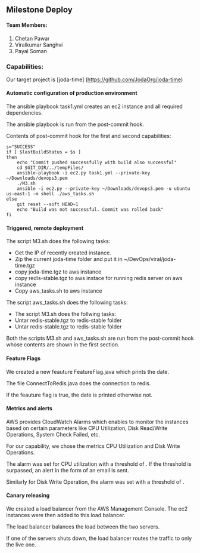 ## Milestone Deploy

#### Team Members:

1. Chetan Pawar
2. Viralkumar Sanghvi
3. Payal Soman

### Capabilities:

Our target project is [joda-time] (https://github.com/JodaOrg/joda-time)

#### Automatic configuration of production environment

The ansible playbook task1.yml creates an ec2 instance and all required dependencies.

The ansible playbook is run from the post-commit hook.

Contents of post-commit hook for the first and second capabilities:

```
s="SUCCESS"
if [ $lastBuildStatus = $s ]
then
	echo "Commit pushed successfully with build also successful"
	cd $GIT_DIR/../tempFiles/
	ansible-playbook -i ec2.py task1.yml --private-key ~/Downloads/devops3.pem
	./M3.sh
	ansible -i ec2.py --private-key ~/Downloads/devops3.pem -u ubuntu us-east-1 -m shell ./aws_tasks.sh
else
	git reset --soft HEAD~1
	echo "Build was not successful. Commit was rolled back"
fi

```
#### Triggered, remote deployment

The script M3.sh does the following tasks:

- Get the IP of recently created instance.
- Zip the current joda-time folder and put it in ~/DevOps/viral/joda-time.tgz
- copy joda-time.tgz to aws instance
- copy redis-stable.tgz to aws instace for running redis server on aws instance
- Copy aws_tasks.sh to aws instance

The script aws_tasks.sh does the following tasks:

- The script M3.sh does the follwing tasks:
- Untar redis-stable.tgz to redis-stable folder
- Untar redis-stable.tgz to redis-stable folder

Both the scripts M3.sh and aws_tasks.sh are run from the post-commit hook whose contents are shown in the first section.

#### Feature Flags

We created a new feauture FeatureFlag.java which prints the date.

The file ConnectToRedis.java does the connection to redis.

If the feauture flag is true, the date is printed otherwise not. 

#### Metrics and alerts

AWS provides CloudWatch Alarms which enables to monitor the instances based on certain parameters like CPU Utilization, Disk Read/Write Operations, System Check Failed, etc.
 
For our capability, we chose the metrics CPU Utilization and Disk Write Operations.

The alarm was set for CPU utilization with a threshold of    . If the threshold is surpassed, an alert in the form of an email is sent.

Similarly for Disk Write Operation, the alarm was set with a threshold of    .

#### Canary releasing

We created a load balancer from the AWS Management Console. The ec2 instances were then added to this load balancer.

The load balancer balances the load between the two servers.

If one of the servers shuts down, the load balancer routes the traffic to only the live one.
